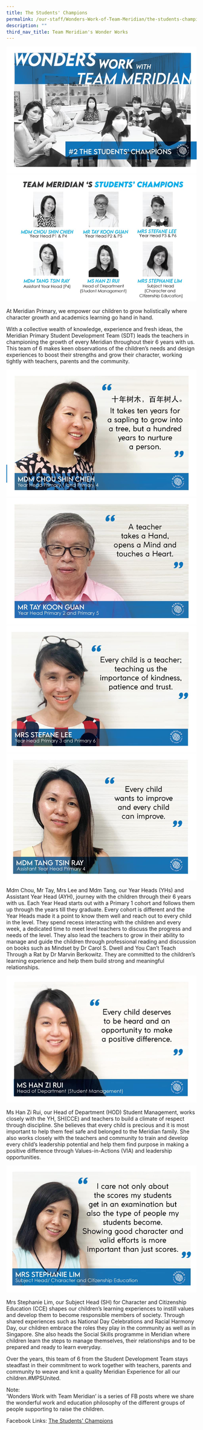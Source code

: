 ```yaml
---
title: The Students' Champions
permalink: /our-staff/Wonders-Work-of-Team-Meridian/the-students-champions/
description: ""
third_nav_title: Team Meridian's Wonder Works
---
```

![](/images/Wonder%20Work/The%20Students'%20Champions/The%20Students'%20Champions%201.jpg)
![](/images/Wonder%20Work/The%20Students'%20Champions/The%20Students'%20Champions%202.jpg)

<p>At Meridian Primary, we empower our children to grow holistically where character growth and academics learning go hand in hand.

With a collective wealth of knowledge, experience and fresh ideas, the Meridian Primary Student Development Team (SDT) leads the teachers in championing the growth of every Meridian throughout their 6 years with us. This team of 6 makes keen observations of the children’s needs and design experiences to boost their strengths and grow their character, working tightly with teachers, parents and the community.</p>

![](/images/Wonder%20Work/The%20Students'%20Champions/The%20Students'%20Champions%203.jpg)
![](/images/Wonder%20Work/The%20Students'%20Champions/The%20Students'%20Champions%204.jpg)
![](/images/Wonder%20Work/The%20Students'%20Champions/The%20Students'%20Champions%205.jpg)
![](/images/Wonder%20Work/The%20Students'%20Champions/The%20Students'%20Champions%206.jpg)

<p>Mdm Chou, Mr Tay, Mrs Lee and Mdm Tang, our Year Heads (YHs) and Assistant Year Head (AYH), journey with the children through their 6 years with us. Each Year Head starts out with a Primary 1 cohort and follows them up through the years till they graduate. Every cohort is different and the Year Heads made it a point to know them well and reach out to every child in the level. They spend recess interacting with the children and every week, a dedicated time to meet level teachers to discuss the progress and needs of the level. They also lead the teachers to grow in their ability to manage and guide the children through professional reading and discussion on books such as Mindset by Dr Carol S. Dwell and You Can’t Teach Through a Rat by Dr Marvin Berkowitz. They are committed to the children’s learning experience and help them build strong and meaningful relationships.</p>

![](/images/Wonder%20Work/The%20Students'%20Champions/The%20Students'%20Champions%207.jpg)

<p>Ms Han Zi Rui, our Head of Department (HOD) Student Management, works closely with the YH, SH(CCE) and teachers to build a climate of respect through discipline. She believes that every child is precious and it is most important to help them feel safe and belonged to the Meridian family. She also works closely with the teachers and community to train and develop every child’s leadership potential and help them find purpose in making a positive difference through Values-in-Actions (VIA) and leadership opportunities.</p>

![](/images/Wonder%20Work/The%20Students'%20Champions/The%20Students'%20Champions%208.jpg)

<p>Mrs Stephanie Lim, our Subject Head (SH) for Character and Citizenship Education (CCE) shapes our children’s learning experiences to instill values and develop them to become responsible members of society. Through shared experiences such as National Day Celebrations and Racial Harmony Day, our children embrace the roles they play in the community as well as in Singapore. She also heads the Social Skills programme in Meridian where children learn the steps to manage themselves, their relationships and to be prepared and ready to learn everyday.

Over the years, this team of 6 from the Student Development Team stays steadfast in their commitment to work together with teachers, parents and community to weave and knit a quality Meridian Experience for all our children.#MPSUnited.

Note:  
‘Wonders Work with Team Meridian’ is a series of FB posts where we share the wonderful work and education philosophy of the different groups of people supporting to raise the children.


<p>Facebook Links: <a href="http://facebook.com/meridianpri/posts/178537727014173">The Students' Champions</a></p>	
	
	